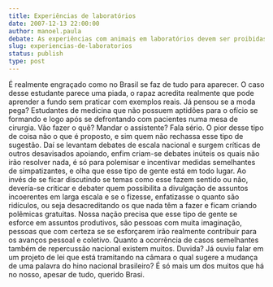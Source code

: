 ```yaml
---
title: Experiências de laboratórios
date: 2007-12-13 22:00:00
author: manoel.paula
debate: As experiências com animais em laboratórios devem ser proibidas?
slug: experiencias-de-laboratorios
status: publish 
type: post
---
```


É realmente engraçado como no Brasil se faz de tudo para aparecer. O caso desse estudante parece uma piada, o rapaz acredita realmente que pode aprender a fundo sem praticar com exemplos reais. Já pensou se a moda pega? Estudantes de medicina que não possuem aptidões para o ofício se formando e logo após se defrontando com pacientes numa mesa de cirurgia. Vão fazer o quê? Mandar o assistente? Fala sério. O pior desse tipo de coisa não o que é proposto, e sim quem não rechassa esse tipo de sugestão. Daí se levantam debates de escala nacional e surgem críticas de outros desavisados apoiando, enfim criam-se debates inúteis os quais não irão resolver nada, é só para polemisar e incentivar medidas semelhantes de simpatizantes, e olha que esse tipo de gente está em todo lugar. Ao invés de se ficar discutindo se temas como esse fazem sentido ou não, devería-se criticar e debater quem possibilita a divulgação de assuntos incoerentes em larga escala e se o fizesse, enfatizasse o quanto são ridículos, ou seja desacreditando os que nada têm a fazer e ficam criando polêmicas gratuitas. Nossa nação precisa que esse tipo de gente se esforce em assuntos produtivos, são pessoas com muita imaginação, pessoas que com certeza se se esforçarem irão realmente contribuir para os avanços pessoal e coletivo. Quanto a ocorrência de casos semelhantes também de repercussão nacional existem muitos. Duvida? Já ouviu falar em um projeto de lei que está tramitando na câmara o qual sugere a mudança de uma palavra do hino nacional brasileiro? É só mais um dos muitos que há no nosso, apesar de tudo, querido Brasi.
